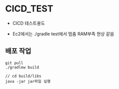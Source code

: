 # CICD_TEST

- CICD 테스트용도

- Ec2에서는 ./gradle test에서 멈춤 RAM부족 현상 같음



## 배포 작업

```
git pull
./gradlew build

// cd build/libs 
java -jar jar파일 실행
```